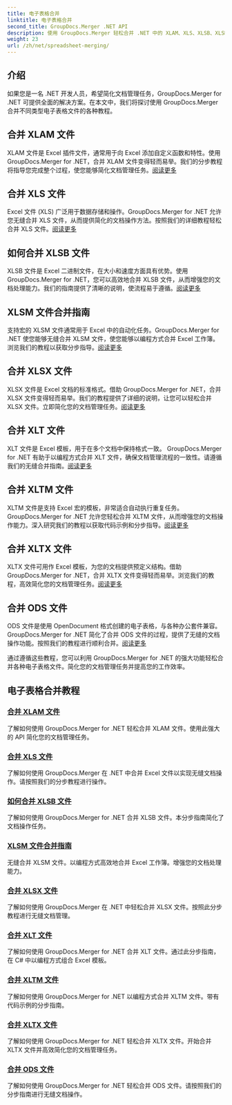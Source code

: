 ```yaml
---
title: 电子表格合并
linktitle: 电子表格合并
second_title: GroupDocs.Merger .NET API
description: 使用 GroupDocs.Merger 轻松合并 .NET 中的 XLAM、XLS、XLSB、XLSM、XLSX、XLT、XLTM、XLTX 和 ODS 文件。简化文档管理任务。
weight: 23
url: /zh/net/spreadsheet-merging/
---
```


## 介绍

如果您是一名 .NET 开发人员，希望简化文档管理任务，GroupDocs.Merger for .NET 可提供全面的解决方案。在本文中，我们将探讨使用 GroupDocs.Merger 合并不同类型电子表格文件的各种教程。

## 合并 XLAM 文件
XLAM 文件是 Excel 插件文件，通常用于向 Excel 添加自定义函数和特性。使用 GroupDocs.Merger for .NET，合并 XLAM 文件变得轻而易举。我们的分步教程将指导您完成整个过程，使您能够简化文档管理任务。[阅读更多](./merge-xlam-files/)

## 合并 XLS 文件
Excel 文件 (XLS) 广泛用于数据存储和操作。GroupDocs.Merger for .NET 允许您无缝合并 XLS 文件，从而提供简化的文档操作方法。按照我们的详细教程轻松合并 XLS 文件。[阅读更多](./merging-xls-files/)

## 如何合并 XLSB 文件
XLSB 文件是 Excel 二进制文件，在大小和速度方面具有优势。使用 GroupDocs.Merger for .NET，您可以高效地合并 XLSB 文件，从而增强您的文档处理能力。我们的指南提供了清晰的说明，使流程易于遵循。[阅读更多](./how-to-merge-xlsb-files/)

## XLSM 文件合并指南
支持宏的 XLSM 文件通常用于 Excel 中的自动化任务。GroupDocs.Merger for .NET 使您能够无缝合并 XLSM 文件，使您能够以编程方式合并 Excel 工作簿。浏览我们的教程以获取分步指导。[阅读更多](./guide-merging-xlsm-files/)

## 合并 XLSX 文件
XLSX 文件是 Excel 文档的标准格式。借助 GroupDocs.Merger for .NET，合并 XLSX 文件变得轻而易举。我们的教程提供了详细的说明，让您可以轻松合并 XLSX 文件。立即简化您的文档管理任务。[阅读更多](./merging-xlsx-files/)

## 合并 XLT 文件
XLT 文件是 Excel 模板，用于在多个文档中保持格式一致。 GroupDocs.Merger for .NET 有助于以编程方式合并 XLT 文件，确保文档管理流程的一致性。请遵循我们的无缝合并指南。[阅读更多](./merge-xlt-files/)

## 合并 XLTM 文件
XLTM 文件是支持 Excel 宏的模板，非常适合自动执行重复任务。 GroupDocs.Merger for .NET 允许您轻松合并 XLTM 文件，从而增强您的文档操作能力。深入研究我们的教程以获取代码示例和分步指导。[阅读更多](./merging-xltm-files/)

## 合并 XLTX 文件
XLTX 文件可用作 Excel 模板，为您的文档提供预定义结构。借助 GroupDocs.Merger for .NET，合并 XLTX 文件变得轻而易举。浏览我们的教程，高效简化您的文档管理任务。[阅读更多](./merge-xltx-files/)

## 合并 ODS 文件
ODS 文件是使用 OpenDocument 格式创建的电子表格，与各种办公套件兼容。GroupDocs.Merger for .NET 简化了合并 ODS 文件的过程，提供了无缝的文档操作功能。按照我们的教程进行顺利合并。[阅读更多](./merging-ods-files/)

通过遵循这些教程，您可以利用 GroupDocs.Merger for .NET 的强大功能轻松合并各种电子表格文件。简化您的文档管理任务并提高您的工作效率。
## 电子表格合并教程
### [合并 XLAM 文件](./merge-xlam-files/)
了解如何使用 GroupDocs.Merger for .NET 轻松合并 XLAM 文件。使用此强大的 API 简化您的文档管理任务。
### [合并 XLS 文件](./merging-xls-files/)
了解如何使用 GroupDocs.Merger 在 .NET 中合并 Excel 文件以实现无缝文档操作。请按照我们的分步教程进行操作。
### [如何合并 XLSB 文件](./how-to-merge-xlsb-files/)
了解如何使用 GroupDocs.Merger for .NET 合并 XLSB 文件。本分步指南简化了文档操作任务。
### [XLSM 文件合并指南](./guide-merging-xlsm-files/)
无缝合并 XLSM 文件。以编程方式高效地合并 Excel 工作簿。增强您的文档处理能力。
### [合并 XLSX 文件](./merging-xlsx-files/)
了解如何使用 GroupDocs.Merger 在 .NET 中轻松合并 XLSX 文件。按照此分步教程进行无缝文档管理。
### [合并 XLT 文件](./merge-xlt-files/)
了解如何使用 GroupDocs.Merger for .NET 合并 XLT 文件。通过此分步指南，在 C# 中以编程方式组合 Excel 模板。
### [合并 XLTM 文件](./merging-xltm-files/)
了解如何使用 GroupDocs.Merger for .NET 以编程方式合并 XLTM 文件。带有代码示例的分步指南。
### [合并 XLTX 文件](./merge-xltx-files/)
了解如何使用 GroupDocs.Merger for .NET 轻松合并 XLTX 文件。开始合并 XLTX 文件并高效简化您的文档管理任务。
### [合并 ODS 文件](./merging-ods-files/)
了解如何使用 GroupDocs.Merger for .NET 轻松合并 ODS 文件。请按照我们的分步指南进行无缝文档操作。